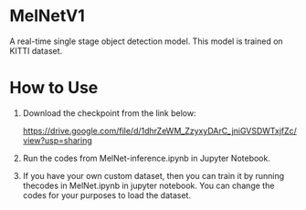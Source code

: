 # MelNetV1
A real-time single stage object detection model.
This model is trained on KITTI dataset.


# How to Use
1. Download the checkpoint from the link below:

    https://drive.google.com/file/d/1dhrZeWM_ZzyxyDArC_jniGVSDWTxjfZc/view?usp=sharing
   
2. Run the codes from MelNet-inference.ipynb in Jupyter Notebook.
3. If you have your own custom dataset, then you can train it by running thecodes in MelNet.ipynb in jupyter notebook. You can change the codes for your purposes to load the dataset.
